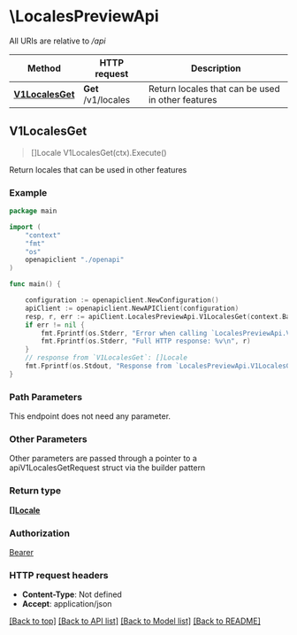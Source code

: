 # \LocalesPreviewApi

All URIs are relative to */api*

Method | HTTP request | Description
------------- | ------------- | -------------
[**V1LocalesGet**](LocalesPreviewApi.md#V1LocalesGet) | **Get** /v1/locales | Return locales that can be used in other features 



## V1LocalesGet

> []Locale V1LocalesGet(ctx).Execute()

Return locales that can be used in other features 



### Example

```go
package main

import (
    "context"
    "fmt"
    "os"
    openapiclient "./openapi"
)

func main() {

    configuration := openapiclient.NewConfiguration()
    apiClient := openapiclient.NewAPIClient(configuration)
    resp, r, err := apiClient.LocalesPreviewApi.V1LocalesGet(context.Background()).Execute()
    if err != nil {
        fmt.Fprintf(os.Stderr, "Error when calling `LocalesPreviewApi.V1LocalesGet``: %v\n", err)
        fmt.Fprintf(os.Stderr, "Full HTTP response: %v\n", r)
    }
    // response from `V1LocalesGet`: []Locale
    fmt.Fprintf(os.Stdout, "Response from `LocalesPreviewApi.V1LocalesGet`: %v\n", resp)
}
```

### Path Parameters

This endpoint does not need any parameter.

### Other Parameters

Other parameters are passed through a pointer to a apiV1LocalesGetRequest struct via the builder pattern


### Return type

[**[]Locale**](Locale.md)

### Authorization

[Bearer](../README.md#Bearer)

### HTTP request headers

- **Content-Type**: Not defined
- **Accept**: application/json

[[Back to top]](#) [[Back to API list]](../README.md#documentation-for-api-endpoints)
[[Back to Model list]](../README.md#documentation-for-models)
[[Back to README]](../README.md)

